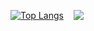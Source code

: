 <div style="display:flex;gap:1rem;">
  
[![Top Langs](https://github-readme-stats.vercel.app/api/top-langs/?username=pa4080&layout=compact)](https://github.com/pa4080)

![](https://komarev.com/ghpvc/?username=pa4080&style=flat&color=7957d5)
</div>


<!--

### Hi there 👋

**pa4080/pa4080** is a ✨ _special_ ✨ repository because its `README.md` (this file) appears on your GitHub profile.

Here are some ideas to get you started:

- 🔭 I’m currently working on ...
- 🌱 I’m currently learning ...
- 👯 I’m looking to collaborate on ...
- 🤔 I’m looking for help with ...
- 💬 Ask me about ...
- 📫 How to reach me: ...
- 😄 Pronouns: ...
- ⚡ Fun fact: ...
-->
